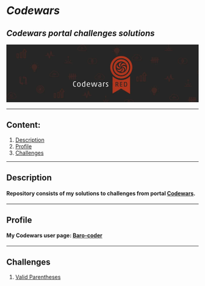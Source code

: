 # ***Codewars***

## *Codewars portal challenges solutions*

<img src="https://raw.githubusercontent.com/Baro-coder/Codewars/master/assets/banner.jpg">

---

## **Content:**

1. [Description](#description)
2. [Profile](#profile)
3. [Challenges](#challenges)

---

## **Description**

#### Repository consists of my solutions to challenges from portal [**Codewars**](https://www.codewars.com/).

---

## **Profile**

#### My Codewars user page: [Baro-coder](https://www.codewars.com/users/Baro-coder)

---

## **Challenges**

1. [Valid Parentheses](https://github.com/Baro-coder/Codewars/tree/master/valid-parentheses)

